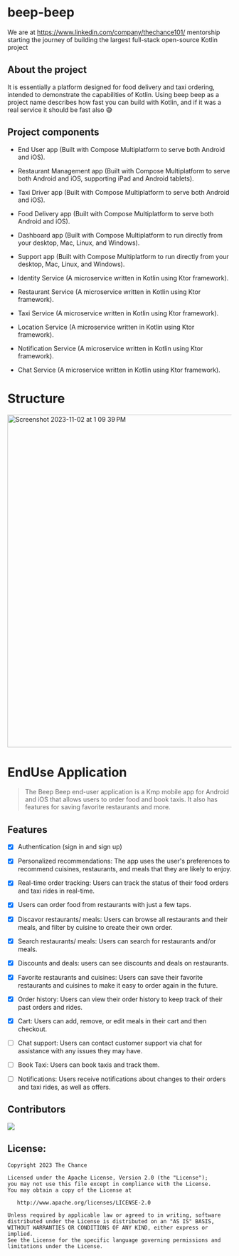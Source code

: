 # beep-beep

We are at https://www.linkedin.com/company/thechance101/ mentorship starting the journey of building the largest full-stack open-source Kotlin project


## About the project

It is essentially a platform designed for food delivery and taxi ordering, intended to demonstrate the capabilities of Kotlin.
Using beep beep as a project name describes how fast you can build with Kotlin, and if it was a real service it should be fast also 😅


## Project components
 
* End User app (Built with Compose Multiplatform to serve both Android and iOS).
* Restaurant Management app (Built with Compose Multiplatform to serve both Android and iOS, supporting iPad and Android tablets).
* Taxi Driver app (Built with Compose Multiplatform to serve both Android and iOS).
* Food Delivery app (Built with Compose Multiplatform to serve both Android and iOS).
* Dashboard app (Built with Compose Multiplatform to run directly from your desktop, Mac, Linux, and Windows).
* Support app (Built with Compose Multiplatform to run directly from your desktop, Mac, Linux, and Windows).

* Identity Service (A microservice written in Kotlin using Ktor framework).
* Restaurant Service (A microservice written in Kotlin using Ktor framework).
* Taxi Service (A microservice written in Kotlin using Ktor framework).
* Location Service (A microservice written in Kotlin using Ktor framework).
* Notification Service (A microservice written in Kotlin using Ktor framework).
* Chat Service (A microservice written in Kotlin using Ktor framework).

# Structure
<img width="746" alt="Screenshot 2023-11-02 at 1 09 39 PM" src="https://github.com/TheChance101/beep-beep/assets/34461597/2e6f011e-6eb5-49c5-96c1-f8f76d5f4ee0">

# EndUse Application
> The Beep Beep end-user application is a Kmp mobile app for Android and iOS that allows users to order food and book taxis. It also has features for saving favorite restaurants and more.

## Features
- [x] Authentication (sign in and sign up)
- [x] Personalized recommendations: The app uses the user's preferences to recommend cuisines, restaurants, and meals that they are likely to enjoy.
- [x] Real-time order tracking: Users can track the status of their food orders and taxi rides in real-time.
- [x] Users can order food from restaurants with just a few taps.
- [x] Discavor restaurants/ meals: Users can browse all restaurants and their meals, and filter by cuisine to create their own order.
- [x] Search restaurants/ meals: Users can search for restaurants and/or meals.
- [x] Discounts and deals: users can see discounts and deals on restaurants.
- [x] Favorite restaurants and cuisines: Users can save their favorite restaurants and cuisines to make it easy to order again in the future.
- [x] Order history: Users can view their order history to keep track of their past orders and rides.
- [x] Cart: Users can add, remove, or edit meals in their cart and then checkout.
- [ ] Chat support: Users can contact customer support via chat for assistance with any issues they may have.
- [ ] Book Taxi: Users can book taxis and track them.
- [ ] Notifications: Users receive notifications about changes to their orders and taxi rides, as well as offers.




## Contributors
<a href="https://github.com/TheChance101/beep-beep/graphs/contributors">
  <img src="https://contrib.rocks/image?repo=TheChance101/beep-beep" />
</a>


## License: 

    Copyright 2023 The Chance

    Licensed under the Apache License, Version 2.0 (the "License");
    you may not use this file except in compliance with the License.
    You may obtain a copy of the License at

       http://www.apache.org/licenses/LICENSE-2.0

    Unless required by applicable law or agreed to in writing, software
    distributed under the License is distributed on an "AS IS" BASIS,
    WITHOUT WARRANTIES OR CONDITIONS OF ANY KIND, either express or implied.
    See the License for the specific language governing permissions and
    limitations under the License.


